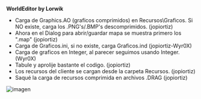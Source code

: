 **WorldEditor by Lorwik**

- Carga de Graphics.AO (graficos comprimidos) en Recursos\Graficos. Si NO existe, carga los .PNG's/.BMP's descomprimidos. (jopiortiz)
- Ahora en el Dialog para abrir/guardar mapa se muestra primero los ".map" (jopiortiz)
- Carga de Graficos.ini, si no existe, carga Graficos.ind (jopiortiz-Wyr0X)
- Carga de graficos en Integer, al parecer seguimos usando Integer. (Wyr0X)
- Tabule y aprolije bastante el codigo. (jopiortiz)
- Los recursos del cliente se cargan desde la carpeta Recursos. (jopiortiz)
- Saqué la carga de recursos comprimida en archivos .DRAG (jopiortiz)


![imagen](https://cdn.discordapp.com/attachments/668202050743435265/670359756040437812/WE_Demo.png)